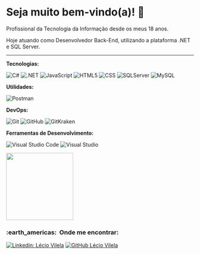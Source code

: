 <!--
**LecioVilela/LecioVilela** is a ✨ _special_ ✨ repository because its `README.md` (this file) appears on your GitHub profile.

Here are some ideas to get you started:

- 🔭 I’m currently working on ...
- 🌱 I’m currently learning ...
- 👯 I’m looking to collaborate on ...
- 🤔 I’m looking for help with ...
- 💬 Ask me about ...
- 📫 How to reach me: ...
- 😄 Pronouns: ...
- ⚡ Fun fact: ...

[seu link](https://www.linkedin.com)
# são usadas para determinar titulos, os níveis vão até ######
* itálico 
** negrito
*** negrito e itálico
- criam listas
1 criam listas ordenadas
--- cria uma divisória entre um parágrafo e outro
` código de alguma lingaguem que queira exemplificar `

<h3> :man: &nbsp;Sobre mim </h3>
- 🤔 &nbsp; Explorando novas tecnologias e desenvolvendo soluções de software.
- 🎓 &nbsp; Estudando **Análise e Desenvolvimento de Sistemas** no <a href="https://projecao.br/faculdade">UniProjeção</a>.
- 💼 &nbsp; Trabalhando como **Desenvolvedor .NET** na <a href="https://www.linkedin.com/company/provertec/mycompany/">PROVER</a>
- 🌱 &nbsp; Aprendendo mais sobre **C# | .NET | Entity Framework | JavaScripit | SQL**.
<h3> :rocket: &nbsp;Minhas Skills </h3>
**Aplicações e Dados**
  ![C#](https://img.shields.io/badge/--333333?logo=csharp&style=flat&logoColor=white)
  ![.NET](https://img.shields.io/badge/-.NET-333333?logo=windows&style=flat&logoColor=1572B6)
  ![JavaScript](https://img.shields.io/badge/-JavaScript-333333?style=flat&logo=javascript)
  ![HTML5](https://img.shields.io/badge/-HTML5-333333?style=flat&logo=HTML5)
  ![CSS](https://img.shields.io/badge/-CSS-333333?style=flat&logo=css3&logoColor=1572B6)
  ![SQLServer](https://img.shields.io/badge/-SQLServer-333333?style=flat&logo=microsoftsqlserver)
  ![MySQL](https://img.shields.io/badge/-MySQL-333333?style=flat&logo=mysql)
**Utilidades**
  ![Postman](https://img.shields.io/badge/-Postman-333333?style=flat&logo=postman)
**DevOps**
  ![Git](https://img.shields.io/badge/-Git-333333?style=flat&logo=git)
  ![GitHub](https://img.shields.io/badge/-GitHub-333333?style=flat&logo=github)
  ![GitKraken](https://img.shields.io/badge/-GitKraken-333333?style=flat&logo=gitkraken)
**Ferramentas de Desenvolvimento**
  ![Visual Studio Code](https://img.shields.io/badge/-Visual%20Studio%20Code-333333?style=flat&logo=visual-studio-code&logoColor=007ACC)
  ![Visual Studio](https://img.shields.io/badge/-Visual%20Studio-333333?style=flat&logo=visual-studio&logoColor=9400d3)
  ![Trello](https://img.shields.io/badge/-Trello-333333?style=flat&logo=trello&logoColor=007ACC)
<br/>
<a href="https://github.com/DavidApss">
  <img height="180em" src="https://github-readme-stats.vercel.app/api?username=DavidApss&theme=dark&show_icons=true" />
</a>
<br/>
<h3> :earth_americas: &nbsp;Onde me encontrar: </h3> 
[![Linkedin: David Santos](https://img.shields.io/badge/-DavidSantos-blue?style=flat-square&logo=Linkedin&logoColor=white&link=www.linkedin.com/in/davidsants)](www.linkedin.com/in/davidsants)
[![GitHub SEU NOME]( https://img.shields.io/github/followers/DavidApss?label=follow&style=social)](https://github.com/DavidApss)

-->

# Seja muito bem-vindo(a)! 👋

Profissional da Tecnologia da Informação desde os meus 18 anos.

Hoje atuando como Desenvolvedor Back-End, utilizando a plataforma .NET e SQL Server.

---
**Tecnologias:**

  ![C#](https://img.shields.io/badge/--333333?logo=csharp&style=flat&logoColor=white)
  ![.NET](https://img.shields.io/badge/-.NET-333333?logo=windows&style=flat&logoColor=1572B6)
  ![JavaScript](https://img.shields.io/badge/-JavaScript-333333?style=flat&logo=javascript)
  ![HTML5](https://img.shields.io/badge/-HTML5-333333?style=flat&logo=HTML5)
  ![CSS](https://img.shields.io/badge/-CSS-333333?style=flat&logo=css3&logoColor=1572B6)
  ![SQLServer](https://img.shields.io/badge/-SQLServer-333333?style=flat&logo=microsoftsqlserver)
  ![MySQL](https://img.shields.io/badge/-MySQL-333333?style=flat&logo=mysql)

**Utilidades:**

  ![Postman](https://img.shields.io/badge/-Postman-333333?style=flat&logo=postman)

**DevOps:**

  ![Git](https://img.shields.io/badge/-Git-333333?style=flat&logo=git)
  ![GitHub](https://img.shields.io/badge/-GitHub-333333?style=flat&logo=github)
  ![GitKraken](https://img.shields.io/badge/-GitKraken-333333?style=flat&logo=gitkraken)

**Ferramentas de Desenvolvimento:**

  ![Visual Studio Code](https://img.shields.io/badge/-Visual%20Studio%20Code-333333?style=flat&logo=visual-studio-code&logoColor=007ACC)
  ![Visual Studio](https://img.shields.io/badge/-Visual%20Studio-333333?style=flat&logo=visual-studio&logoColor=9400d3)


<a href="https://github.com/LecioVilela">
  <img height="180em" src="https://github-readme-stats.vercel.app/api?username=LecioVilela&theme=dark&show_icons=true" />
</a>
<h3> :earth_americas: &nbsp;Onde me encontrar: </h3> 

[![Linkedin: Lécio Vilela](https://img.shields.io/badge/-MeuLinkedin-blue?style=flat-square&logo=Linkedin&logoColor=white&link)](www.linkedin.com/in/leciovilela)
[![GitHub Lécio Vilela]( https://img.shields.io/github/followers/LecioVilela?label=follow&style=social)](https://github.com/LecioVilela)


